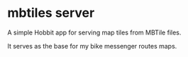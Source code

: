 # mbtiles server
A simple Hobbit app for serving map tiles from MBTile files.

It serves as the base for my bike messenger routes maps.